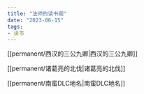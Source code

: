 ```yaml
---
title: "法师的读书阁"
date: "2023-06-15"
tags:
- 读书
---
```


[[permanent/西汉的三公九卿|西汉的三公九卿]]

[[permanent/诸葛亮的北伐|诸葛亮的北伐]]

[[permanent/南蛮DLC地名|南蛮DLC地名]]